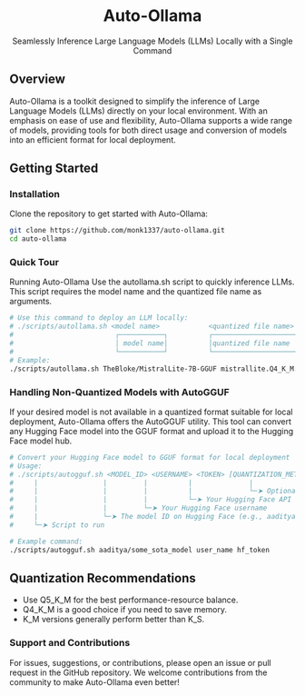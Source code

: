 <div align="center">
<h1>Auto-Ollama</h1>
<p>Seamlessly Inference Large Language Models (LLMs) Locally with a Single Command</p>
</div>

## Overview

Auto-Ollama is a toolkit designed to simplify the inference of Large Language Models (LLMs) directly on your local environment. With an emphasis on ease of use and flexibility, Auto-Ollama supports a wide range of models, providing tools for both direct usage and conversion of models into an efficient format for local deployment.

## Getting Started

### Installation

Clone the repository to get started with Auto-Ollama:

```bash
git clone https://github.com/monk1337/auto-ollama.git
cd auto-ollama
```

### Quick Tour
Running Auto-Ollama
Use the autollama.sh script to quickly inference LLMs. This script requires the model name and the quantized file name as arguments.

```bash
# Use this command to deploy an LLM locally:
# ./scripts/autollama.sh <model name>            <quantized file name>
#                         ┌───────────┐          ┌────────────────────┐
#                         │ model name│          │quantized file name │
#                         └───────────┘          └────────────────────┘
# Example:
./scripts/autollama.sh TheBloke/MistralLite-7B-GGUF mistrallite.Q4_K_M.gguf
```


### Handling Non-Quantized Models with AutoGGUF
If your desired model is not available in a quantized format suitable for local deployment, Auto-Ollama offers the AutoGGUF utility. This tool can convert any Hugging Face model into the GGUF format and upload it to the Hugging Face model hub.

```bash
# Convert your Hugging Face model to GGUF format for local deployment
# Usage:
# ./scripts/autogguf.sh <MODEL_ID> <USERNAME> <TOKEN> [QUANTIZATION_METHODS (optional)]
#     |                |         |          |              |
#     |                |         |          |              └─➤ Optional: Specify quantization methods (e.g., Q4_K_M)
#     |                |         |          └─➤ Your Hugging Face API Token for authentication
#     |                |         └─➤ Your Hugging Face username
#     |                └─➤ The model ID on Hugging Face (e.g., aaditya/some_sota_model)
#     └─➤ Script to run

# Example command:
./scripts/autogguf.sh aaditya/some_sota_model user_name hf_token
```

## Quantization Recommendations
- Use Q5_K_M for the best performance-resource balance.
- Q4_K_M is a good choice if you need to save memory.
- K_M versions generally perform better than K_S.

### Support and Contributions
For issues, suggestions, or contributions, please open an issue or pull request in the GitHub repository. We welcome contributions from the community to make Auto-Ollama even better!
